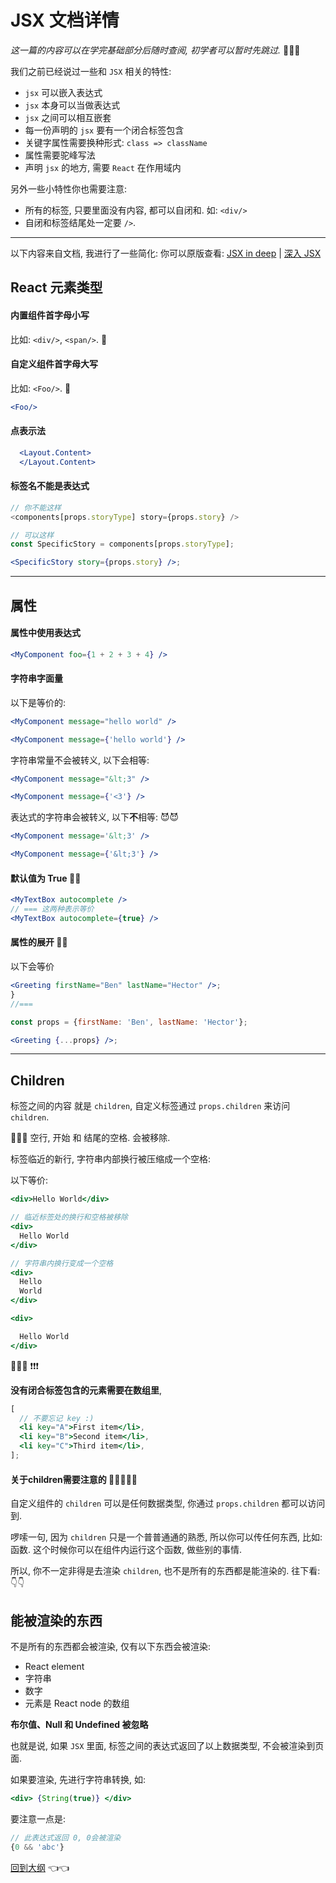 # JSX 文档详情

_这一篇的内容可以在学完基础部分后随时查阅, 初学者可以暂时先跳过._ :rocket::rocket::rocket:

我们之前已经说过一些和 `JSX` 相关的特性:

- `jsx` 可以嵌入表达式
- `jsx` 本身可以当做表达式
- `jsx` 之间可以相互嵌套
- 每一份声明的 `jsx` 要有一个闭合标签包含
- 关键字属性需要换种形式: `class => className`
- 属性需要驼峰写法
- 声明 `jsx` 的地方, 需要 `React` 在作用域内

另外一些小特性你也需要注意:

- 所有的标签, 只要里面没有内容, 都可以自闭和. 如: `<div/>`
- 自闭和标签结尾处一定要 `/>`.

---

以下内容来自文档, 我进行了一些简化:
你可以原版查看: [JSX in deep](https://reactjs.org/docs/jsx-in-depth.html) | [深入 JSX](https://doc.react-china.org/docs/jsx-in-depth.html)

## React 元素类型

#### 内置组件首字母小写

比如: `<div/>`, `<span/>`. :speak_no_evil:

#### 自定义组件首字母大写

比如: `<Foo/>`. :speak_no_evil:

```jsx
<Foo/>
```

#### 点表示法

```jsx
  <Layout.Content>
  </Layout.Content>
```

#### 标签名不能是表达式
```jsx
// 你不能这样
<components[props.storyType] story={props.story} />

// 可以这样
const SpecificStory = components[props.storyType];

<SpecificStory story={props.story} />;
```
---
## 属性

#### 属性中使用表达式

```jsx
<MyComponent foo={1 + 2 + 3 + 4} />
```

#### 字符串字面量
以下是等价的:
```jsx
<MyComponent message="hello world" />

<MyComponent message={'hello world'} />
```

字符串常量不会被转义, 以下会相等:

```jsx
<MyComponent message="&lt;3" />

<MyComponent message={'<3'} />
```

表达式的字符串会被转义, 以下**不**相等: :smiling_imp::smiling_imp:
```jsx
<MyComponent message='&lt;3' />

<MyComponent message={'&lt;3'} />
```

#### 默认值为 True :balloon::balloon:

```jsx
<MyTextBox autocomplete />
// === 这两种表示等价
<MyTextBox autocomplete={true} />
```

#### 属性的展开 :balloon::balloon:

以下会等价

```jsx
<Greeting firstName="Ben" lastName="Hector" />;
}
//===

const props = {firstName: 'Ben', lastName: 'Hector'};

<Greeting {...props} />;

```
---

## <a name="children"> Children

标签之间的内容 就是 `children`, 自定义标签通过 `props.children` 来访问 `children`.

:pill::pill::pill:
空行, 开始 和 结尾的空格. 会被移除.

标签临近的新行, 字符串内部换行被压缩成一个空格:

以下等价:

```jsx
<div>Hello World</div>

// 临近标签处的换行和空格被移除
<div>
  Hello World
</div>

// 字符串内换行变成一个空格
<div>
  Hello
  World
</div>

<div>

  Hello World
</div>
```

:pill::pill::pill: :exclamation::exclamation::exclamation:

**没有闭合标签包含的元素需要在数组里**,
```jsx
[
  // 不要忘记 key :)
  <li key="A">First item</li>,
  <li key="B">Second item</li>,
  <li key="C">Third item</li>,
];
```

#### 关于children需要注意的 :evergreen_tree::evergreen_tree::evergreen_tree::evergreen_tree::evergreen_tree:
自定义组件的 `children` 可以是任何数据类型, 你通过 `props.children` 都可以访问到.

啰嗦一句, 因为 `children` 只是一个普普通通的熟悉, 所以你可以传任何东西, 比如: 函数. 这个时候你可以在组件内运行这个函数, 做些别的事情.

所以, 你不一定非得是去渲染 `children`, 也不是所有的东西都是能渲染的. 往下看: :point_down::point_down:

## 能被渲染的东西

不是所有的东西都会被渲染, 仅有以下东西会被渲染:

- React element
- 字符串
- 数字
- 元素是 React node 的数组

**布尔值、Null 和 Undefined 被忽略** <a name="ess4-ignoreRender">

也就是说, 如果 `JSX` 里面, 标签之间的表达式返回了以上数据类型, 不会被渲染到页面.

如果要渲染, 先进行字符串转换, 如:

```jsx
<div> {String(true)} </div>
```

要注意一点是:

```jsx
// 此表达式返回 0, 0会被渲染
{0 && 'abc'}
```

[回到大纲](../README.md#outline) :point_left::point_left:
